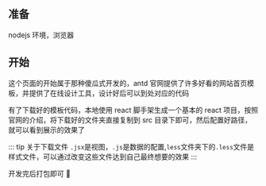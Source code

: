 ## 准备

nodejs 环境，浏览器

## 开始

这个页面的开始属于那种傻瓜式开发的，antd 官网提供了许多好看的网站首页模板，并提供了在线设计工具，设计好后可以到处对应的代码

有了下载好的模板代码，本地使用 react 脚手架生成一个基本的 react 项目，按照官网的介绍，将下载好的文件夹直接复制到 src 目录下即可，然后配置好路径，就可以看到展示的效果了

::: tip 关于下载文件
`.jsx`是视图，`.js`是数据的配置,`less`文件夹下的`.less`文件是样式文件，可以通过改变这些文件达到自己最终想要的效果
:::

开发完后打包即可 🤪
